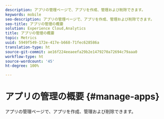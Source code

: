 ```yaml
---
description: アプリの管理ページで、アプリを作成、管理および削除できます。
keywords: mobile
seo-description: アプリの管理ページで、アプリを作成、管理および削除できます。
seo-title: アプリの管理の概要
solution: Experience Cloud,Analytics
title: アプリの管理の概要
topic: Metrics
uuid: 5949f549-172e-417e-b668-71fec628586a
translation-type: ht
source-git-commit: ae16f224eeaeefa29b2e1479270a72694c79aaa0
workflow-type: ht
source-wordcount: '45'
ht-degree: 100%

---
```



# アプリの管理の概要 {#manage-apps}

アプリの管理ページで、アプリを作成、管理および削除できます。
